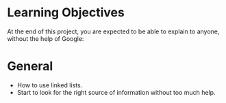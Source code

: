 # Learning Objectives
At the end of this project, you are expected to be able to explain to anyone, without the help of Google:

# General
- How to use linked lists.
- Start to look for the right source of information without too much help.